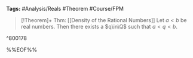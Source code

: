 **Tags:** #Analysis/Reals #Theorem #Course/FPM 

> [!Theorem]+ Thm: [[Density of the Rational Numbers]]
> Let $a<b$ be real numbers. Then there exists a $q\in\Q$ such that $a < q < b$.

^800178

%%EOF%%